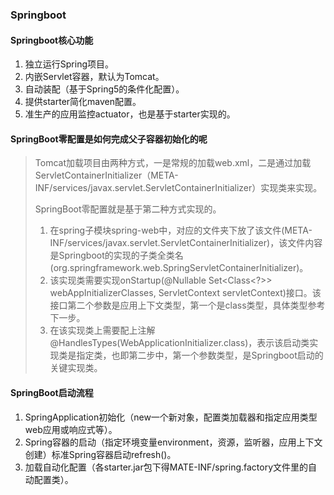 ### Springboot

#### Springboot核心功能

1. 独立运行Spring项目。
2. 内嵌Servlet容器，默认为Tomcat。
3. 自动装配（基于Spring5的条件化配置）。
4. 提供starter简化maven配置。
5. 准生产的应用监控actuator，也是基于starter实现的。

#### SpringBoot零配置是如何完成父子容器初始化的呢

> Tomcat加载项目由两种方式，一是常规的加载web.xml，二是通过加载ServletContainerInitializer（META-INF/services/javax.servlet.ServletContainerInitializer）实现类来实现。
>
> SpringBoot零配置就是基于第二种方式实现的。
>
> 1. 在spring子模块spring-web中，对应的文件夹下放了该文件(META-INF/services/javax.servlet.ServletContainerInitializer)，该文件内容是Springboot的实现的子类全类名(org.springframework.web.SpringServletContainerInitializer)。
> 2. 该实现类需要实现onStartup(@Nullable Set<Class<?>> webAppInitializerClasses, ServletContext servletContext)接口。该接口第二个参数是应用上下文类型，第一个是class类型，具体类型参考下一步。
> 3. 在该实现类上需要配上注解@HandlesTypes(WebApplicationInitializer.class)，表示该启动类实现类是指定类，也即第二步中，第一个参数类型，是Springboot启动的关键实现类。



#### SpringBoot启动流程

1. SpringApplication初始化（new一个新对象，配置类加载器和指定应用类型web应用或响应式等）。
2. Spring容器的启动（指定环境变量environment，资源，监听器，应用上下文创建）标准Spring容器启动refresh()。
3. 加载自动化配置（各starter.jar包下得MATE-INF/spring.factory文件里的自动配置类）。